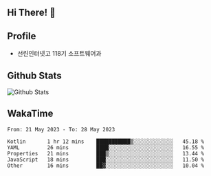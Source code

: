 ## Hi There! 👋

## Profile

-   선린인터넷고 118기 소프트웨어과

## Github Stats

![Github Stats](https://github-readme-stats.vercel.app/api/top-langs/?username=NY0510&theme=tokyonight&hide_border=true&layout=compact)

## WakaTime

<!--START_SECTION:waka-->

```text
From: 21 May 2023 - To: 28 May 2023

Kotlin       1 hr 12 mins    ███████████▒░░░░░░░░░░░░░   45.18 %
YAML         26 mins         ████░░░░░░░░░░░░░░░░░░░░░   16.55 %
Properties   21 mins         ███▒░░░░░░░░░░░░░░░░░░░░░   13.44 %
JavaScript   18 mins         ███░░░░░░░░░░░░░░░░░░░░░░   11.50 %
Other        16 mins         ██▓░░░░░░░░░░░░░░░░░░░░░░   10.04 %
```

<!--END_SECTION:waka-->
